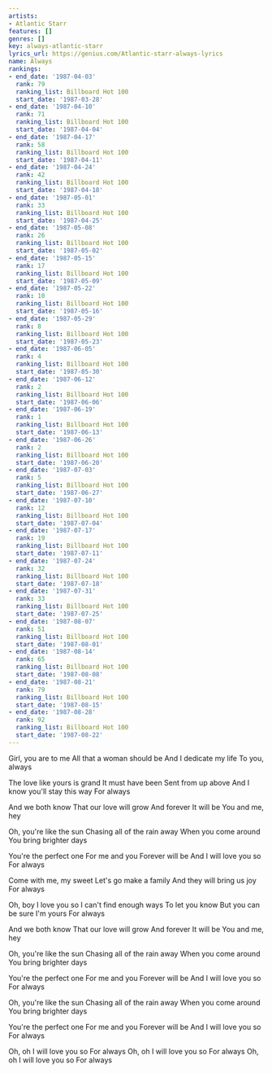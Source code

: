 ```yaml
---
artists:
- Atlantic Starr
features: []
genres: []
key: always-atlantic-starr
lyrics_url: https://genius.com/Atlantic-starr-always-lyrics
name: Always
rankings:
- end_date: '1987-04-03'
  rank: 79
  ranking_list: Billboard Hot 100
  start_date: '1987-03-28'
- end_date: '1987-04-10'
  rank: 71
  ranking_list: Billboard Hot 100
  start_date: '1987-04-04'
- end_date: '1987-04-17'
  rank: 58
  ranking_list: Billboard Hot 100
  start_date: '1987-04-11'
- end_date: '1987-04-24'
  rank: 42
  ranking_list: Billboard Hot 100
  start_date: '1987-04-18'
- end_date: '1987-05-01'
  rank: 33
  ranking_list: Billboard Hot 100
  start_date: '1987-04-25'
- end_date: '1987-05-08'
  rank: 26
  ranking_list: Billboard Hot 100
  start_date: '1987-05-02'
- end_date: '1987-05-15'
  rank: 17
  ranking_list: Billboard Hot 100
  start_date: '1987-05-09'
- end_date: '1987-05-22'
  rank: 10
  ranking_list: Billboard Hot 100
  start_date: '1987-05-16'
- end_date: '1987-05-29'
  rank: 8
  ranking_list: Billboard Hot 100
  start_date: '1987-05-23'
- end_date: '1987-06-05'
  rank: 4
  ranking_list: Billboard Hot 100
  start_date: '1987-05-30'
- end_date: '1987-06-12'
  rank: 2
  ranking_list: Billboard Hot 100
  start_date: '1987-06-06'
- end_date: '1987-06-19'
  rank: 1
  ranking_list: Billboard Hot 100
  start_date: '1987-06-13'
- end_date: '1987-06-26'
  rank: 2
  ranking_list: Billboard Hot 100
  start_date: '1987-06-20'
- end_date: '1987-07-03'
  rank: 5
  ranking_list: Billboard Hot 100
  start_date: '1987-06-27'
- end_date: '1987-07-10'
  rank: 12
  ranking_list: Billboard Hot 100
  start_date: '1987-07-04'
- end_date: '1987-07-17'
  rank: 19
  ranking_list: Billboard Hot 100
  start_date: '1987-07-11'
- end_date: '1987-07-24'
  rank: 32
  ranking_list: Billboard Hot 100
  start_date: '1987-07-18'
- end_date: '1987-07-31'
  rank: 33
  ranking_list: Billboard Hot 100
  start_date: '1987-07-25'
- end_date: '1987-08-07'
  rank: 51
  ranking_list: Billboard Hot 100
  start_date: '1987-08-01'
- end_date: '1987-08-14'
  rank: 65
  ranking_list: Billboard Hot 100
  start_date: '1987-08-08'
- end_date: '1987-08-21'
  rank: 79
  ranking_list: Billboard Hot 100
  start_date: '1987-08-15'
- end_date: '1987-08-28'
  rank: 92
  ranking_list: Billboard Hot 100
  start_date: '1987-08-22'
---
```

Girl, you are to me
All that a woman should be
And I dedicate my life
To you, always

The love like yours is grand
It must have been
Sent from up above
And I know you'll stay this way
For always


And we both know
That our love will grow
And forever
It will be
You and me, hey


Oh, you're like the sun
Chasing all of the rain away
When you come around
You bring brighter days

You're the perfect one
For me and you
Forever will be
And I will love you so
For always


Come with me, my sweet
Let's go make a family
And they will bring us joy
For always

Oh, boy
I love you so
I can't find enough ways
To let you know
But you can be sure I'm yours
For always


And we both know
That our love will grow
And forever
It will be
You and me, hey


Oh, you're like the sun
Chasing all of the rain away
When you come around
You bring brighter days

You're the perfect one
For me and you
Forever will be
And I will love you so
For always




Oh, you're like the sun
Chasing all of the rain away
When you come around
You bring brighter days

You're the perfect one
For me and you
Forever will be
And I will love you so
For always


Oh, oh
I will love you so
For always
Oh, oh
I will love you so
For always
Oh, oh
I will love you so
For always

